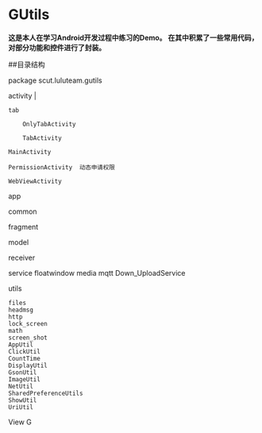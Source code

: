 # GUtils

**这是本人在学习Android开发过程中练习的Demo。
在其中积累了一些常用代码，对部分功能和控件进行了封装。**


##目录结构

 package scut.luluteam.gutils
 
 
activity |
 
    tab
  
        OnlyTabActivity
  
        TabActivity

    MainActivity
    
    PermissionActivity  动态申请权限
    
    WebViewActivity
    
 app
 
 common
 
 fragment
 
 model
 
 receiver
 
 service
    floatwindow
    media
    mqtt
    Down_UploadService
 
 utils
    
    files
    headmsg
    http
    lock_screen
    math
    screen_shot
    AppUtil
    ClickUtil   
    CountTime   
    DisplayUtil
    GsonUtil
    ImageUtil
    NetUtil
    SharedPreferenceUtils
    ShowUtil
    UriUtil
 View
    G
    
    